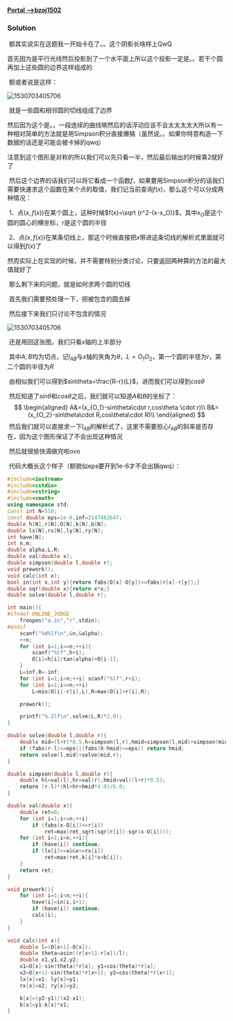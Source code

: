 [**Portal -->bzoj1502**](https://www.lydsy.com/JudgeOnline/problem.php?id=1502)

### Solution

​	额其实说实在这题我一开始卡在了。。这个阴影长啥样上QwQ

​	首先因为是平行光线然后投影到了一个水平面上所以这个投影一定是。。若干个圆再加上这些圆的边界这样组成的

​	额或者说是这样：

![1530703405706](C:\Users\ADMINI~1\AppData\Local\Temp\1530703405706.png)

​	就是一些圆和相邻圆的切线组成了边界

​	然后因为这个是。。一段连续的曲线嘛然后的话浮动应该不会太太太太大所以有一种相对简单的方法就是用Simpson积分直接爆搞（虽然说。。如果你特意构造一下数据的话还是可能会被卡掉的qwq）



​	注意到这个图形是对称的所以我们可以先只看一半，然后最后输出的时候乘$2$就好了

​	然后这个边界的话我们可以将它看成一个函数$f$，如果要用Simpson积分的话我们需要快速求这个函数在某个点的取值，我们记当前查询$f(x)$，那么这个可以分成两种情况：

​	1、点$(x,f(x))$在某个圆上，这种时候$f(x)=\sqrt {r^2-(x-x_O)}$，其中$x_O$是这个圆的圆心的横坐标，$r$是这个圆的半径

​	2、点$(x,f(x))$在某条切线上，那这个时候直接把$x$带进这条切线的解析式里面就可以得到$f(x)$了

​	然而实际上在实现的时候，并不需要特别分类讨论，只要返回两种算的方法的最大值就好了	



​	那么剩下来的问题，就是如何求两个圆的切线

​	首先我们需要预处理一下，把被包含的圆去掉

​	然后接下来我们只讨论不包含的情况

![1530703405706](C:\Users\ADMINI~1\AppData\Local\Temp\1530703405706.png)

​	还是用回这张图，我们只看$x$轴的上半部分

​	其中$A,B$均为切点，记$l_{AB}$与$x$轴的夹角为$\theta$，$L=O_1O_2$，第一个圆的半径为$r$，第二个圆的半径为$R$

​	由相似我们可以得到$sin\theta=\frac{R-r}{L}$，进而我们可以得到$cos\theta$

​	然后知道了$sin\theta$和$cos\theta$之后，我们就可以知道$A$和$B$的坐标了：
$$
\begin{aligned}
A&=(x_{O_1}-sin\theta\cdot r,cos\theta \cdot r)\\
B&=(x_{O_2}-sin\theta\cdot R,cos\theta\cdot R)\\
\end{aligned}
$$
​	然后我们就可以直接求一下$l_{AB}$的解析式了，这里不需要担心$l_{AB}$的斜率是否存在，因为这个图形保证了不会出现这种情况

​	然后就很愉快滴做完啦ovo



​	代码大概长这个样子（额貌似eps要开到1e-6才不会出锅qwq）：

```c++
#include<iostream>
#include<cstdio>
#include<cstring>
#include<cmath>
using namespace std;
const int N=510;
const double eps=1e-6,inf=2147483647;
double h[N],r[N],O[N],k[N],b[N];
double lx[N],rx[N],ly[N],ry[N];
int have[N];
int n,m;
double alpha,L,R;
double val(double x);
double simpson(double l,double r);
void prework();
void calc(int x);
bool in(int x,int y){return fabs(O[x]-O[y])<=fabs(r[x]-r[y]);}
double sqr(double x){return x*x;}
double solve(double l,double r);

int main(){
#ifndef ONLINE_JUDGE
	freopen("a.in","r",stdin);
#endif
	scanf("%d%lf\n",&n,&alpha);
	++n;
	for (int i=1;i<=n;++i){
		scanf("%lf",h+i);
		O[i]=h[i]/tan(alpha)+O[i-1];
	}
	L=inf,R=-inf;
	for (int i=1;i<n;++i) scanf("%lf",r+i);
	for (int i=1;i<=n;++i)
		L=min(O[i]-r[i],L),R=max(O[i]+r[i],R);

	prework();

	printf("%.2lf\n",solve(L,R)*2.0);
}

double solve(double l,double r){
	double mid=(l+r)*0.5,h=simpson(l,r),hmid=simpson(l,mid)+simpson(mid,r);
	if (fabs(r-l)<=eps||(fabs(h-hmid)<=eps)) return hmid;
	return solve(l,mid)+solve(mid,r);
}

double simpson(double l,double r){
	double hl=val(l),hr=val(r),hmid=val((l+r)*0.5);
	return (r-l)*(hl+hr+hmid*4.0)/6.0;
}

double val(double x){
	double ret=0;
	for (int i=1;i<=n;++i)
		if (fabs(x-O[i])<=r[i])
			ret=max(ret,sqrt(sqr(r[i])-sqr(x-O[i])));
	for (int i=1;i<n;++i){
		if (have[i]) continue;
		if (lx[i]<=x&&x<=rx[i]) 
			ret=max(ret,k[i]*x+b[i]);
	}
	return ret;
}

void prework(){
	for (int i=1;i<n;++i){
		have[i]=in(i,i+1);
		if (have[i]) continue;
		calc(i);
	}
}

void calc(int x){
	double l=(O[x+1]-O[x]);
	double theta=asin((r[x+1]-r[x])/l);
	double x1,y1,x2,y2;
	x1=O[x]-sin(theta)*r[x]; y1=cos(theta)*r[x];
	x2=O[x+1]-sin(theta)*r[x+1]; y2=cos(theta)*r[x+1];
	lx[x]=x1; ly[x]=y1;
	rx[x]=x2; ry[x]=y2;

	k[x]=(y2-y1)/(x2-x1);
	b[x]=y1-k[x]*x1;
}
```



